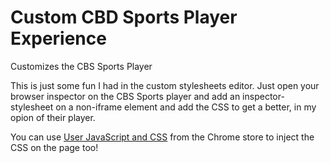 # Custom CBD Sports Player Experience
Customizes the CBS Sports Player

This is just some fun I had in the custom stylesheets editor. Just open your browser inspector on the CBS Sports player and add an inspector-stylesheet on a non-iframe element and add the CSS to get a better, in my opion of their player.

You can use [User JavaScript and CSS](https://chrome.google.com/webstore/detail/user-javascript-and-css/nbhcbdghjpllgmfilhnhkllmkecfmpld) from the Chrome store to inject the CSS on the page too!
